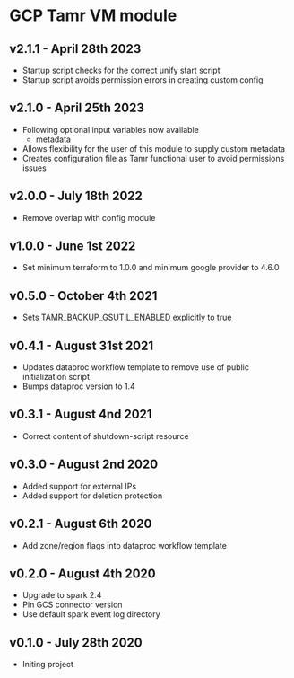 # GCP Tamr VM module

## v2.1.1 - April 28th 2023
* Startup script checks for the correct unify start script
* Startup script avoids permission errors in creating custom config

## v2.1.0 - April 25th 2023
* Following optional input variables now available
  * metadata
* Allows flexibility for the user of this module to supply custom metadata
* Creates configuration file as Tamr functional user to avoid permissions issues

## v2.0.0 - July 18th 2022
* Remove overlap with config module

## v1.0.0 - June 1st 2022
* Set minimum terraform to 1.0.0 and minimum google provider to 4.6.0

## v0.5.0 - October 4th 2021
* Sets TAMR_BACKUP_GSUTIL_ENABLED explicitly to true

## v0.4.1 - August 31st 2021
* Updates dataproc workflow template to remove use of public initialization script
* Bumps dataproc version to 1.4

## v0.3.1 - August 4nd 2021
* Correct content of shutdown-script resource

## v0.3.0 - August 2nd 2020
* Added support for external IPs
* Added support for deletion protection

## v0.2.1 - August 6th 2020
* Add zone/region flags into dataproc workflow template

## v0.2.0 - August 4th 2020
* Upgrade to spark 2.4
* Pin GCS connector version
* Use default spark event log directory

## v0.1.0 - July 28th 2020
* Initing project
